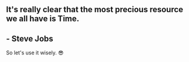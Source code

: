 ## It's really clear that the most precious resource we all have is Time.

## - Steve Jobs

So let's use it wisely. 😎
